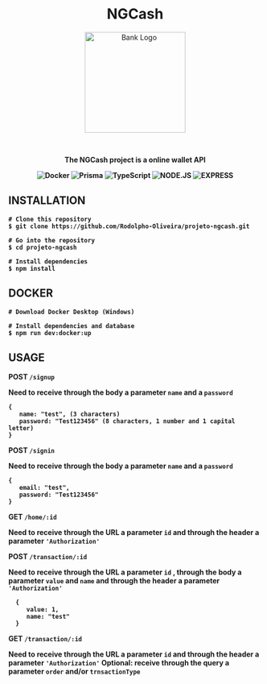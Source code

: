 <div align="center">
<h1>NGCash</h1>
<p>
<img src="https://cdn-icons-png.flaticon.com/512/44/44995.png?w=360" alt="Bank Logo" width=200px/>
</p>
<br>
<p> <b>The NGCash project is a online wallet API<b> </p>
 
![Docker](https://img.shields.io/badge/docker-%230db7ed.svg?style=for-the-badge&logo=docker&logoColor=white) ![Prisma](https://img.shields.io/badge/Prisma-3982CE?style=for-the-badge&logo=Prisma&logoColor=white) ![TypeScript](https://img.shields.io/badge/typescript-%23007ACC.svg?style=for-the-badge&logo=typescript&logoColor=white) ![NODE.JS](https://camo.githubusercontent.com/2e5a624f533563052290ad30aed4ecc1092945a458c80cd753d108807e0293b5/68747470733a2f2f696d672e736869656c64732e696f2f62616467652f6e6f6465206a732532302d2532333230323332612e7376673f267374796c653d666f722d7468652d626164676526636f6c6f723d333339393333266c6f676f3d6e6f64652e6a73266c6f676f436f6c6f723d666666666666)    ![EXPRESS](https://camo.githubusercontent.com/56960eb8a4e655c887ee533f3d6b29ad57255c69a3e07b0455f29af3ad4947fd/68747470733a2f2f696d672e736869656c64732e696f2f62616467652f457870726573732532302d2532333230323332612e7376673f267374796c653d666f722d7468652d626164676526636f6c6f723d303030303030266c6f676f3d45787072657373266c6f676f436f6c6f723d666666666666)
 

 </div>
 
 ## INSTALLATION
 
 ```
# Clone this repository
$ git clone https://github.com/Rodolpho-Oliveira/projeto-ngcash.git

# Go into the repository
$ cd projeto-ngcash

# Install dependencies
$ npm install

 ```
 
 ## DOCKER
 
  ```
  # Download Docker Desktop (Windows)

  # Install dependencies and database
  $ npm run dev:docker:up

  ```
 
 ## USAGE
 
 POST ```/signup```<br>
 
 Need to receive through the body a parameter ```name``` and a ```password```<br>
 
 ```
 {
    name: "test", (3 characters)
    password: "Test123456" (8 characters, 1 number and 1 capital letter)
 }
 ```
 
 POST ```/signin```<br>
 
 Need to receive through the body a parameter ```name``` and a ```password``` <br>
 
 ```
 {
    email: "test",
    password: "Test123456"
 }
 ```
 
 GET ```/home/:id```<br>
 
 Need to receive through the URL a parameter ```id```
 and through the header a parameter ```'Authorization'```
 
 POST ```/transaction/:id```<br>
 
 Need to receive through the URL a parameter ```id``` , through the body a parameter ```value``` and ```name```
 and through the header a parameter ```'Authorization'```
 ```
   {
      value: 1,
      name: "test"
   }
 ```
 
 GET ```/transaction/:id```<br>
 
 Need to receive through the URL a parameter ```id``` and through the header a parameter ```'Authorization'```
 Optional: receive through the query a parameter ```order``` and/or ```trnsactionType```
